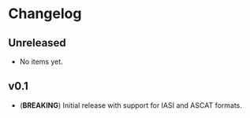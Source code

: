 # Changelog

## Unreleased
- No items yet.

## v0.1
- (**BREAKING**) Initial release with support for IASI and ASCAT formats.